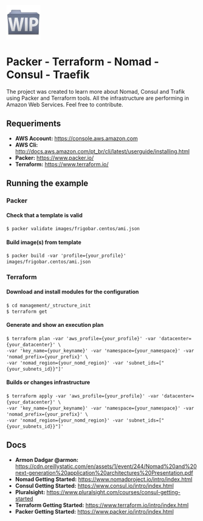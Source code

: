 <img src="pics/wip2.jpeg" width="90">

# Packer - Terraform - Nomad - Consul - Traefik

The project was created to learn more about Nomad, Consul and Trafik using Packer and Terraform tools. All the infrastructure are performing in Amazon Web Services.
Feel free to contribute.

## Requeriments
   * **AWS Account:** https://console.aws.amazon.com
   * **AWS Cli:** http://docs.aws.amazon.com/pt_br/cli/latest/userguide/installing.html
   * **Packer:** https://www.packer.io/
   * **Terraform:** https://www.terraform.io/

## Running the example

### Packer
#### Check that a template is valid
````
$ packer validate images/frigobar.centos/ami.json
````
#### Build image(s) from template
```
$ packer build -var 'profile={your_profile}' images/frigobar.centos/ami.json
```
### Terraform
#### Download and install modules for the configuration
```
$ cd management/_structure_init
$ terraform get
```
#### Generate and show an execution plan
```
$ terraform plan -var 'aws_profile={your_profile}' -var 'datacenter={your_datacenter}' \ 
-var 'key_name={your_keyname}' -var 'namespace={your_namespace}' -var 'nomad_prefix={your_prefix}' \
-var 'nomad_region={your_nomd_region}' -var 'subnet_ids=["{your_subnets_id}}"]'
```

#### Builds or changes infrastructure
```
$ terraform apply -var 'aws_profile={your_profile}' -var 'datacenter={your_datacenter}' \
-var 'key_name={your_keyname}' -var 'namespace={your_namespace}' -var 'nomad_prefix={your_prefix}' \
-var 'nomad_region={your_nomd_region}' -var 'subnet_ids=["{your_subnets_id}}"]'
```

## Docs
 * **Armon Dadgar @armon:**
 https://cdn.oreillystatic.com/en/assets/1/event/244/Nomad%20and%20next-generation%20application%20architectures%20Presentation.pdf
 * **Nomad Getting Started:** https://www.nomadproject.io/intro/index.html
 * **Consul Getting Started:** https://www.consul.io/intro/index.html
 * **Pluralsight:** https://www.pluralsight.com/courses/consul-getting-started
 * **Terraform Getting Started:** https://www.terraform.io/intro/index.html
 * **Packer Getting Started:** https://www.packer.io/intro/index.html


